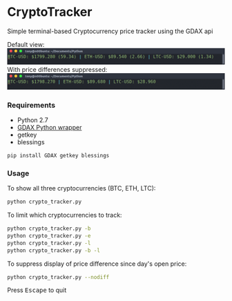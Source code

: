 # CryptoTracker
Simple terminal-based Cryptocurrency price tracker using the GDAX api

Default view:
![Screenshot](crypto_tracker_ss.png?raw=true)
With price differences suppressed:
![Screenshot](crypto_tracker_ss_nodiff.png?raw=true)

### Requirements
* Python 2.7
* [GDAX Python wrapper](https://github.com/danpaquin/GDAX-Python)
* getkey
* blessings

```sh
pip install GDAX getkey blessings
```

### Usage

To show all three cryptocurrencies (BTC, ETH, LTC):
```sh
python crypto_tracker.py
```

To limit which cryptocurrencies to track:
```sh
python crypto_tracker.py -b
python crypto_tracker.py -e
python crypto_tracker.py -l
python crypto_tracker.py -b -l
```

To suppress display of price difference since day's open price:
```sh
python crypto_tracker.py --nodiff
```

Press <kbd>Escape</kbd> to quit

